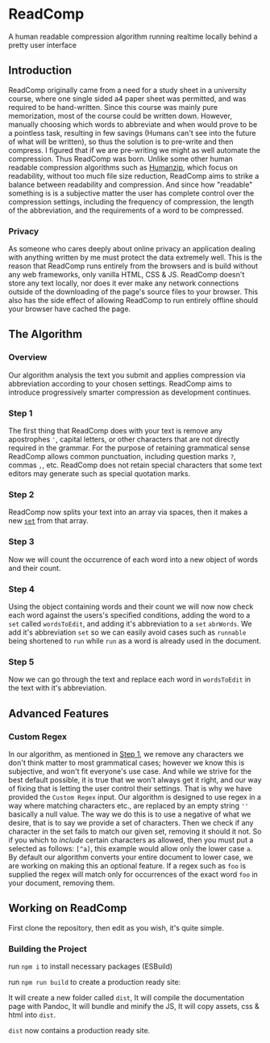 # ReadComp

A human readable compression algorithm running realtime locally behind a pretty user interface

## Introduction

ReadComp originally came from a need for a study sheet in a university course, where one single sided a4 paper sheet was permitted, and was required to be hand-written. Since this course was mainly pure memorization, most of the course could be written down. However, manually choosing which words to abbreviate and when would prove to be a pointless task, resulting in few savings (Humans can't see into the future of what will be written), so thus the solution is to pre-write and then compress. I figured that if we are pre-writing we might as well automate the compression. Thus ReadComp was born. Unlike some other human readable compression algorithms such as [Humanzip](https://www.gsp.com/cgi-bin/man.cgi?section=1&topic=humanzip), which focus on readability, without too much file size reduction, ReadComp aims to strike a balance between readability and compression. And since how "readable" something is is a subjective matter the user has complete control over the compression settings, including the frequency of compression, the length of the abbreviation, and the requirements of a word to be compressed.

### Privacy

As someone who cares deeply about online privacy an application dealing with anything written by me must protect the data extremely well. This is the reason that ReadComp runs entirely from the browsers and is build without any web frameworks, only vanilla HTML, CSS & JS. ReadComp doesn't store any text locally, nor does it ever make any network connections outside of the downloading of the page's source files to your browser. This also has the side effect of allowing ReadComp to run entirely offline should your browser have cached the page.


## The Algorithm

### Overview

Our algorithm analysis the text you submit and applies compression via abbreviation according to your chosen settings. ReadComp aims to introduce progressively smarter compression as development continues. 

### Step 1

The first thing that ReadComp does with your text is remove any apostrophes `'`, capital letters, or other characters that are not directly required in the grammar. For the purpose of retaining grammatical sense ReadComp allows common punctuation, including question marks `?`, commas `,`, etc. ReadComp does not retain special characters that some text editors may generate such as special quotation marks.

### Step 2

ReadComp now splits your text into an array via spaces, then it makes a new [`set`](https://developer.mozilla.org/en-US/docs/Web/JavaScript/Reference/Global_Objects/Set) from that array.

### Step 3

Now we will count the occurrence of each word into a new object of words and their count.

### Step 4

Using the object containing words and their count we will now now check each word against the users's specified conditions, adding the word to a `set` called `wordsToEdit`, and adding it's abbreviation to a `set` `abrWords`. We add it's abbreviation `set` so we can easily avoid cases such as `runnable` being shortened to `run` while `run` as a word is already used in the document.

### Step 5 

Now we can go through the text and replace each word in `wordsToEdit` in the text with it's abbreviation.

## Advanced Features

### Custom Regex

In our algorithm, as mentioned in [Step 1](#step-1), we remove any characters we don't think matter to most grammatical cases; however we know this is subjective, and won't fit everyone's use case. And while we strive for the best default possible, it is true that we won't always get it right, and our way of fixing that is letting the user control their settings. That is why we have provided the `Custom Regex` input. Our algorithm is designed to use regex in a way where matching characters etc., are replaced by an empty string `''` basically a null value. The way we do this is to use a negative of what we desire, that is to say we provide a set of characters. Then we check if any character in the set fails to match our given set, removing it should it not. So if you which to _include_ certain characters as allowed, then you must put a selected as follows: `[^a]`, this example would allow only the lower case `a`. By default our algorithm converts your entire document to lower case, we are working on making this an optional feature. If a regex such as `foo` is supplied the regex will match only for occurrences of the exact word `foo` in your document, removing them.

## Working on ReadComp

First clone the repository, then edit as you wish, it's quite simple.

### Building the Project

run `npm i` to install necessary packages (ESBuild)

run `npm run build` to create a production ready site:

It will create a new folder called `dist`,
It will compile the documentation page with Pandoc,
It will bundle and minify the JS, 
It will copy assets, css & html into `dist`.

`dist` now contains a production ready site.
